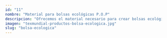 ```yaml
---
id: "11"
nombre: "Material para bolsas ecológicas P.O.P"
descripcion: "Ofrecemos el material necesario para crear bolsas ecológicas. Se trata de una tela no tejida hecha con polipropileno que es bastante resistente al rasgado, rayos UV, sirve de aislante eléctrico e, incluso, absorben tinta por lo que pueden personalizarse."
imagen: "texmundial-productos-bolsa-ecologica.jpg"
slug: "bolsa-ecologica"
---
```

